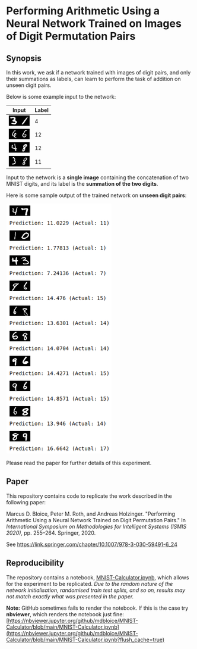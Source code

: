 # Performing Arithmetic Using a Neural Network Trained on Images of Digit Permutation Pairs

## Synopsis

In this work, we ask if a network trained with images of digit pairs, and only their summations as labels, can learn to perform the task of addition on unseen digit pairs.

Below is some example input to the network:

| Input                  | Label |
|------------------------|-------|
| ![3-1-4](3-1-4.png)    | 4     |
| ![6-6-12](6-6-12.png)  | 12    |
| ![4-8-12](4-8-12.png)  | 12    |
| ![3-8-11](3-8-11.png)  | 11    |

Input to the network is a **single image** containing the concatenation of two MNIST digits, and its label is the **summation of the two digits**.

Here is some sample output of the trained network on **unseen digit pairs**:

![Predictions](predictions.png)

Please read the paper for further details of this experiment.

## Paper

This repository contains code to replicate the work described in the following paper: 

Marcus D. Bloice, Peter M. Roth, and Andreas Holzinger. "Performing Arithmetic Using a Neural Network Trained on Digit Permutation Pairs." In _International Symposium on Methodologies for Intelligent Systems (ISMIS 2020)_, pp. 255–264. Springer, 2020. 

See <https://link.springer.com/chapter/10.1007/978-3-030-59491-6_24>

## Reproducibility 

The repository contains a notebook, [MNIST-Calculator.ipynb](./MNIST-Calculator.ipynb), which allows for the experiment to be replicated. _Due to the random nature of the network initialisation, randomised train test splits, and so on, results may not match exactly what was presented in the paper._

**Note:** GitHub sometimes fails to render the notebook. If this is the case try **nbviewer**, which renders the notebook just fine: [https://nbviewer.jupyter.org/github/mdbloice/MNIST-Calculator/blob/main/MNIST-Calculator.ipynb](https://nbviewer.jupyter.org/github/mdbloice/MNIST-Calculator/blob/main/MNIST-Calculator.ipynb?flush_cache=true) 
